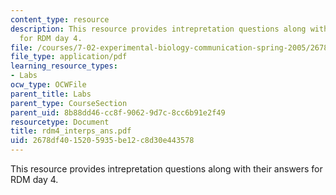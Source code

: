 ```yaml
---
content_type: resource
description: This resource provides intrepretation questions along with their answers
  for RDM day 4.
file: /courses/7-02-experimental-biology-communication-spring-2005/2678df4015205935be12c8d30e443578_rdm4_interps_ans.pdf
file_type: application/pdf
learning_resource_types:
- Labs
ocw_type: OCWFile
parent_title: Labs
parent_type: CourseSection
parent_uid: 8b88dd46-cc8f-9062-9d7c-8cc6b91e2f49
resourcetype: Document
title: rdm4_interps_ans.pdf
uid: 2678df40-1520-5935-be12-c8d30e443578
---
```

This resource provides intrepretation questions along with their answers for RDM day 4.

